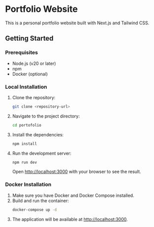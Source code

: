 # Portfolio Website

This is a personal portfolio website built with Next.js and Tailwind CSS.

## Getting Started

### Prerequisites

- Node.js (v20 or later)
- npm
- Docker (optional)

### Local Installation

1.  Clone the repository:
    ```bash
    git clone <repository-url>
    ```
2.  Navigate to the project directory:
    ```bash
    cd portofolio
    ```
3.  Install the dependencies:
    ```bash
    npm install
    ```
4.  Run the development server:
    ```bash
    npm run dev
    ```
    Open [http://localhost:3000](http://localhost:3000) with your browser to see the result.

### Docker Installation

1.  Make sure you have Docker and Docker Compose installed.
2.  Build and run the container:
    ```bash
    docker-compose up -d
    ```
3.  The application will be available at [http://localhost:3000](http://localhost:3000).